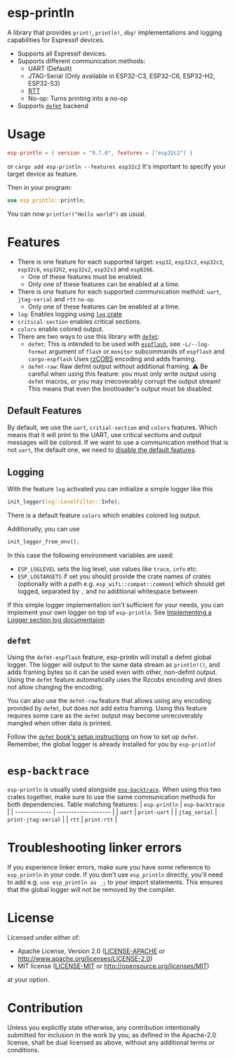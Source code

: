 # esp-println

A library that provides `print!`, `println!`, `dbg!` implementations and
logging capabilities for Espressif devices.
- Supports all Espressif devices.
- Supports different communication methods:
    - UART (Default)
    - JTAG-Serial (Only available in ESP32-C3, ESP32-C6, ESP32-H2, ESP32-S3)
    - [RTT]
    - No-op: Turns printing into a no-op
- Supports [`defmt`] backend

# Usage

```toml
esp-println = { version = "0.7.0", features = ["esp32c2"] }
```
or `cargo add esp-println --features esp32c2`
It's important to specify your target device as feature.

Then in your program:

```rust
use esp_println::println;
```

You can now `println!("Hello world")` as usual.

# Features

- There is one feature for each supported target: `esp32`, `esp32c2`,
  `esp32c3`, `esp32c6`, `esp32h2`, `esp32s2`, `esp32s3` and `esp8266`.
   - One of these features must be enabled.
   - Only one of these features can be enabled at a time.
- There is one feature for each supported communication method: `uart`,
  `jtag-serial` and `rtt` `no-op`.
    - Only one of these features can be enabled at a time.
- `log`: Enables logging using [`log` crate]
- `critical-section` enables critical sections.
- `colors` enable colored output.
- There are two ways to use this library with [`defmt`]:
   - `defmt`: This is intended to be used with [`espflash`], see `-L/--log-format` argument of `flash` or `monitor` subcommands of `espflash` and `cargo-espflash`
     Uses [rzCOBS] encoding and adds framing.
   - `defmt-raw`: Raw defmt output without additional framing. ⚠️ Be careful when using this feature: you must only write
     output using `defmt` macros, or you may irrecoverably corrupt the output stream! This means that even the bootloader's output
     must be disabled.

## Default Features

By default, we use the `uart`, `critial-section` and `colors` features.
Which means that it will print to the UART, use critical sections and output
messages will be colored.
If we want to use a communication method that is not `uart`, the default
one, we need to [disable the default features].

## Logging

With the feature `log` activated you can initialize a simple logger like this
```rust
init_logger(log::LevelFilter::Info);
```

There is a default feature `colors` which enables colored log output.

Additionally, you can use
```rust
init_logger_from_env();
```

In this case the following environment variables are used:
- `ESP_LOGLEVEL` sets the log level, use values like `trace`, `info` etc.
- `ESP_LOGTARGETS` if set you should provide the crate names of crates (optionally with a path e.g. `esp_wifi::compat::common`) which should get logged, separated by `,` and no additional whitespace between

If this simple logger implementation isn't sufficient for your needs, you can implement your own logger on top of `esp-println`. See [Implementing a Logger section log documentaion]

## `defmt`

Using the `defmt-espflash` feature, esp-println will install a defmt global logger. The logger will
output to the same data stream as `println!()`, and adds framing bytes so it can be used even with
other, non-defmt output. Using the `defmt` feature automatically uses the Rzcobs encoding and does
not allow changing the encoding.

You can also use the `defmt-raw` feature that allows using any encoding provided by `defmt`, but
does not add extra framing. Using this feature requires some care as the `defmt` output may become
unrecoverably mangled when other data is printed.

Follow the [`defmt` book's setup instructions] on how to
set up `defmt`. Remember, the global logger is already installed for you by `esp-println`!

# `esp-backtrace`

`esp-println` is usually used alongside [`esp-backtrace`]. When using this
two crates together, make sure to use the same communication methods for
both dependencies. Table matching features:
| `esp-println` | `esp-backtrace`     |
| ------------- | ------------------- |
| `uart`        | `print-uart`        |
| `jtag_serial` | `print-jtag-serial` |
| `rtt`         | `print-rtt`         |

[`defmt`]: https://github.com/knurling-rs/defmt
[`log` crate]: https://github.com/rust-lang/log
[rzCOBS]: https://github.com/Dirbaio/rzcobs
[`espflash`]: https://github.com/esp-rs/espflash
[rtt]: https://wiki.segger.com/RTT
[disable the default features]: https://doc.rust-lang.org/cargo/reference/features.html#the-default-feature
[`esp-backtrace`]: https://github.com/esp-rs/esp-backtrace
[Implementing a Logger section log documentaion]: https://docs.rs/log/0.4.17/log/#implementing-a-logger
[`defmt` book's setup instructions]: https://defmt.ferrous-systems.com/setup

# Troubleshooting linker errors

If you experience linker errors, make sure you have *some* reference to `esp_println` in your code.
If you don't use `esp_println` directly, you'll need to add e.g. `use esp_println as _;` to your
import statements. This ensures that the global logger will not be removed by the compiler.

# License

Licensed under either of:

- Apache License, Version 2.0 ([LICENSE-APACHE](LICENSE-APACHE) or http://www.apache.org/licenses/LICENSE-2.0)
- MIT license ([LICENSE-MIT](LICENSE-MIT) or http://opensource.org/licenses/MIT)

at your option.

# Contribution

Unless you explicitly state otherwise, any contribution intentionally submitted for inclusion in
the work by you, as defined in the Apache-2.0 license, shall be dual licensed as above, without
any additional terms or conditions.
